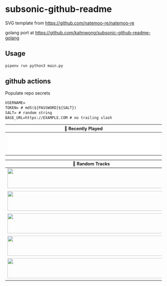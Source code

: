 # subsonic-github-readme

SVG template from https://github.com/natemoo-re/natemoo-re

golang port at <https://github.com/kahnwong/subsonic-github-readme-golang>

## Usage
```python
pipenv run python3 main.py
```

## github actions
Populate repo secrets
```env
USERNAME=
TOKEN= # md5(${PASSWORD}${SALT})
SALT= # random string
BASE_URL=https://EXAMPLE.COM # no trailing slash
```


| 🎵 Recently Played                                                                                                                    |
| ------------------------------------------------------------------------------------------------------------------------------ |
| <a href="https://raw.githubusercontent.com/kahnwong/subsonic-github-readme/master/output/now-playing.svg"><img src="https://raw.githubusercontent.com/kahnwong/subsonic-github-readme/master/output/now-playing.svg" width="540" height="64"></a> |


<table>
  <thead>
    <tr>
      <th>🔀 Random Tracks</th>
    </tr>
  </thead>
  <tbody>
    <tr>
      <td>
        <a
          href="https://raw.githubusercontent.com/kahnwong/subsonic-github-readme/master/output/random-song-0.svg"
          ><img
            src="https://raw.githubusercontent.com/kahnwong/subsonic-github-readme/master/output/random-song-0.svg"
            width="540"
            height="64"
        /></a>
      </td>
    </tr>
    <tr></tr>
    <!-- hide gray row -->
    <tr>
      <td>
        <a
          href="https://raw.githubusercontent.com/kahnwong/subsonic-github-readme/master/output/random-song-1.svg"
          ><img
            src="https://raw.githubusercontent.com/kahnwong/subsonic-github-readme/master/output/random-song-1.svg"
            width="540"
            height="64"
        /></a>
      </td>
    </tr>
    <tr></tr>
    <!-- hide gray row -->
    <tr>
      <td>
        <a
          href="https://raw.githubusercontent.com/kahnwong/subsonic-github-readme/master/output/random-song-2.svg"
          ><img
            src="https://raw.githubusercontent.com/kahnwong/subsonic-github-readme/master/output/random-song-2.svg"
            width="540"
            height="64"
        /></a>
      </td>
    </tr>
    <tr></tr>
    <!-- hide gray row -->
    <tr>
      <td>
        <a
          href="https://raw.githubusercontent.com/kahnwong/subsonic-github-readme/master/output/random-song-3.svg"
          ><img
            src="https://raw.githubusercontent.com/kahnwong/subsonic-github-readme/master/output/random-song-3.svg"
            width="540"
            height="64"
        /></a>
      </td>
    </tr>
    <tr></tr>
    <!-- hide gray row -->
    <tr>
      <td>
        <a
          href="https://raw.githubusercontent.com/kahnwong/subsonic-github-readme/master/output/random-song-4.svg"
          ><img
            src="https://raw.githubusercontent.com/kahnwong/subsonic-github-readme/master/output/random-song-4.svg"
            width="540"
            height="64"
        /></a>
      </td>
    </tr>
  </tbody>
</table>
